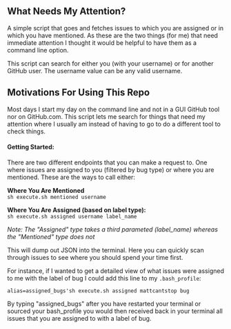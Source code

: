 ## What Needs My Attention?

A simple script that goes and fetches issues to which you are assigned
or in which you have mentioned. As these are the two things (for me)
that need immediate attention I thought it would be helpful to have them
as a command line option.  

This script can search for either you (with your username) or for
another GitHub user. The username value can be any valid username.  

## Motivations For Using This Repo

Most days I start my day on the command line and not in a GUI GitHub
tool nor on GitHub.com. This script lets me search for things that need
my attention where I usually am instead of having to go to do a
different tool to check things. 

#### Getting Started:

There are two different endpoints that you can make a request to. One
where issues are assigned to you (filtered by bug type) or where you are
mentioned. These are the ways to call either:

**Where You Are Mentioned**  
`sh execute.sh mentioned username` 

**Where You Are Assigned (based on label type):**  
`sh execute.sh assigned username label_name`

*Note: The "Assigned" type takes a third parameted (label_name) whereas
the "Mentioned" type does not*

This will dump out JSON into the terminal. Here you can quickly scan
through issues to see where you should spend your time first.

For instance, if I wanted to get a detailed view of what issues were
assigned to me with the label of bug I could add this line to my `.bash_profile`:  

`alias=assigned_bugs'sh execute.sh assigned mattcantstop bug`

By typing "assigned_bugs" after you have restarted your terminal or sourced your bash_profile
you would then received back in your terminal all issues that you are
assigned to with a label of bug.

